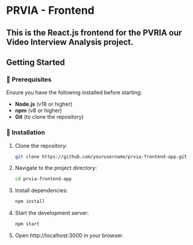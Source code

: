 # PRVIA - Frontend  

This is the **React.js frontend** for the **PVRIA our Video Interview Analysis** project.  
---

## Getting Started  

### 🔹 **Prerequisites**  
Ensure you have the following installed before starting:  
- **Node.js** (v18 or higher)  
- **npm** (v8 or higher)  
- **Git** (to clone the repository)  

### 🔹 **Installation**  
1. Clone the repository:  
   ```sh
   git clone https://github.com/yourusername/prvia-frontend-app.git
2. Navigate to the project directory: 
    ```sh
    cd prvia-frontend-app
3. Install dependencies: 
    ```sh
    npm install
4. Start the development server: 
    ```sh
    npm start
5. Open http://localhost:3000 in your browser.
